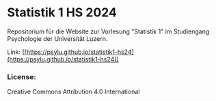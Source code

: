 # Statistik 1 HS 2024 

Repositorium für die Website zur Vorlesung "Statistik 1" im Studiengang Psychologie der Universität Luzern.

Link: [[https://psylu.github.io/statistik1-hs24](https://psylu.github.io/statistik1-hs24))


### License: 
Creative Commons Attribution 4.0 International
